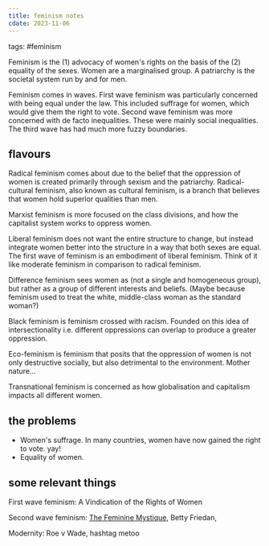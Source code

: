 ```yaml
---
title: feminism notes
cdate: 2023-11-06
---
```


tags: #feminism

Feminism is the (1) advocacy of women's rights on the basis of the (2) equality of the sexes. Women are a marginalised group. A patriarchy is the societal system run by and for men.

Feminism comes in waves. First wave feminism was particularly concerned with being equal under the law. This included suffrage for women, which would give them the right to vote. Second wave feminism was more concerned with de facto inequalities. These were mainly social inequalities. The third wave has had much more fuzzy boundaries.

## flavours

Radical feminism comes about due to the belief that the oppression of women is created primarily through sexism and the patriarchy. Radical-cultural feminism, also known as cultural feminism, is a branch that believes that women hold superior qualities than men.

Marxist feminism is more focused on the class divisions, and how the capitalist system works to oppress women.

Liberal feminism does not want the entire structure to change, but instead integrate women better into the structure in a way that both sexes are equal. The first wave of feminism is an embodiment of liberal feminism. Think of it like moderate feminism in comparison to radical feminism.

Difference feminism sees women as (not a single and homogeneous group), but rather as a group of different interests and beliefs. (Maybe because feminism used to treat the white, middle-class woman as the standard woman?)

Black feminism is feminism crossed with racism. Founded on this idea of intersectionality i.e. different oppressions can overlap to produce a greater oppression.

Eco-feminism is feminism that posits that the oppression of women is not only destructive socially, but also detrimental to the environment. Mother nature...

Transnational feminism is concerned as how globalisation and capitalism impacts all different women.

## the problems

- Women's suffrage. In many countries, women have now gained the right to vote. yay!
- Equality of women.

## some relevant things

First wave feminism: A Vindication of the Rights of Women

Second wave feminism: [The Feminine Mystique](/notes/feminine_mystique), Betty Friedan,

Modernity: Roe v Wade, hashtag metoo
